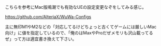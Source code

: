 こちらを参考にMac版鳴潮でも有効なUEの設定変更なぞをしてみる感じ。

https://github.com/AlteriaX/WuWa-Configs

主に無印M1やM2などの「対応してるけどちょっと古くてゲームには厳しいMac向け」に値を指定しているので、「俺のはMaxやProだぜメモリも沢山載ってるぜ」って方は適宜書き換えて下さい。

